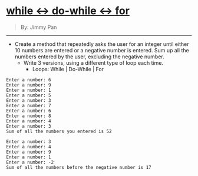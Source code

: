 # [while <-> do-while <-> for](../)

> By: Jimmy Pan

<hr>

- Create a method that repeatedly asks the user for an integer until either 10 numbers are entered or a negative number is entered. Sum up all the numbers entered by the user, excluding the negative number.
	- Write 3 versions, using a different type of loop each time.
		- Loops: While \| Do-While \| For

```
Enter a number: 6
Enter a number: 9
Enter a number: 1
Enter a number: 5
Enter a number: 3
Enter a number: 7
Enter a number: 6
Enter a number: 8
Enter a number: 4
Enter a number: 3
Sum of all the numbers you entered is 52
```
```
Enter a number: 3
Enter a number: 4
Enter a number: 9
Enter a number: 1
Enter a number: -2
Sum of all the numbers before the negative number is 17
```
